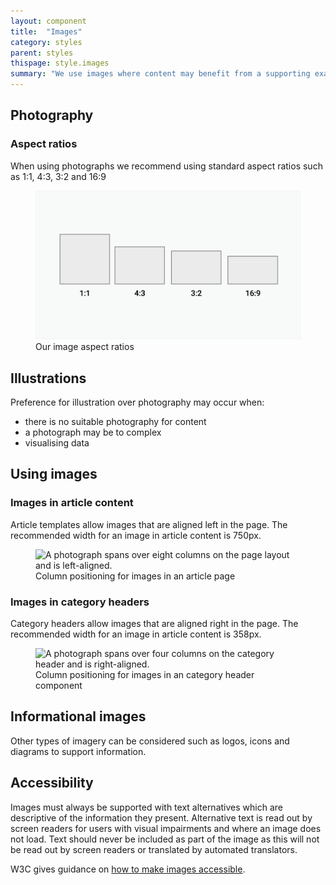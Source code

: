 ```yaml
---
layout: component
title:  "Images"
category: styles
parent: styles
thispage: style.images
summary: "We use images where content may benefit from a supporting example to clarify information."
---
```


## Photography

### Aspect ratios

When using photographs we recommend using standard aspect ratios such as 1:1, 4:3, 3:2 and 16:9

<figure class="example__content">
<img alt="Box shapes representing the four recommended image aspect ratios" src="/assets/images/ratios-image.png">
<figcaption>Our image aspect ratios</figcaption>
</figure>

## Illustrations

Preference for illustration over photography may occur when:

* there is no suitable photography for content
* a photograph may be to complex
* visualising data

## Using images

### Images in article content

Article templates allow images that are aligned left in the page. The recommended width for an image in article content is 750px.

<figure class="example__content">
<img alt="A photograph spans over eight columns on the page layout and is left-aligned." src="/assets/images/article-image.png">
<figcaption>Column positioning for images in an article page</figcaption>
</figure>

### Images in category headers

Category headers allow images that are aligned right in the page. The recommended width for an image in article content is 358px.

<figure class="example__content">
<img alt="A photograph spans over four columns on the category header and is right-aligned." src="/assets/images/category-image.png">
<figcaption>Column positioning for images in an category header component</figcaption>
</figure>

## Informational images

Other types of imagery can be considered such as logos, icons and diagrams to support information.

## Accessibility

Images must always be supported with text alternatives which are descriptive of the information they present. Alternative text is read out by screen readers for users with visual impairments and where an image does not load. Text should never be included as part of the image as this will not be read out by screen readers or translated by automated translators.

W3C gives guidance on [how to make images accessible](#).

